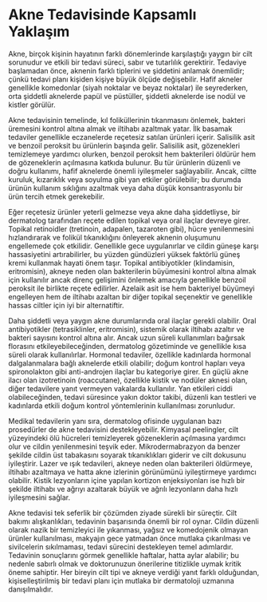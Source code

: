 ﻿# Akne Tedavisinde Kapsamlı Yaklaşım

Akne, birçok kişinin hayatının farklı dönemlerinde karşılaştığı yaygın bir cilt sorunudur ve etkili bir tedavi süreci, sabır ve tutarlılık gerektirir. Tedaviye başlamadan önce, aknenin farklı tiplerini ve şiddetini anlamak önemlidir; çünkü tedavi planı kişiden kişiye büyük ölçüde değişebilir. Hafif akneler genellikle komedonlar (siyah noktalar ve beyaz noktalar) ile seyrederken, orta şiddetli aknelerde papül ve püstüller, şiddetli aknelerde ise nodül ve kistler görülür.

Akne tedavisinin temelinde, kıl foliküllerinin tıkanmasını önlemek, bakteri üremesini kontrol altına almak ve iltihabı azaltmak yatar. İlk basamak tedaviler genellikle eczanelerde reçetesiz satılan ürünleri içerir. Salisilik asit ve benzoil peroksit bu ürünlerin başında gelir. Salisilik asit, gözenekleri temizlemeye yardımcı olurken, benzoil peroksit hem bakterileri öldürür hem de gözeneklerin açılmasına katkıda bulunur. Bu tür ürünlerin düzenli ve doğru kullanımı, hafif aknelerde önemli iyileşmeler sağlayabilir. Ancak, ciltte kuruluk, kızarıklık veya soyulma gibi yan etkiler görülebilir; bu durumda ürünün kullanım sıklığını azaltmak veya daha düşük konsantrasyonlu bir ürün tercih etmek gerekebilir.

Eğer reçetesiz ürünler yeterli gelmezse veya akne daha şiddetliyse, bir dermatolog tarafından reçete edilen topikal veya oral ilaçlar devreye girer. Topikal retinoidler (tretinoin, adapalen, tazaroten gibi), hücre yenilenmesini hızlandırarak ve folikül tıkanıklığını önleyerek aknenin oluşumunu engellemede çok etkilidir. Genellikle gece uygulanırlar ve cildin güneşe karşı hassasiyetini artırabilirler, bu yüzden gündüzleri yüksek faktörlü güneş kremi kullanmak hayati önem taşır. Topikal antibiyotikler (klindamisin, eritromisin), akneye neden olan bakterilerin büyümesini kontrol altına almak için kullanılır ancak direnç gelişimini önlemek amacıyla genellikle benzoil peroksit ile birlikte reçete edilirler. Azelaik asit ise hem bakteriyel büyümeyi engelleyen hem de iltihabı azaltan bir diğer topikal seçenektir ve genellikle hassas ciltler için iyi bir alternatiftir.

Daha şiddetli veya yaygın akne durumlarında oral ilaçlar gerekli olabilir. Oral antibiyotikler (tetrasiklinler, eritromisin), sistemik olarak iltihabı azaltır ve bakteri sayısını kontrol altına alır. Ancak uzun süreli kullanımları bağırsak florasını etkileyebileceğinden, dermatolog gözetiminde ve genellikle kısa süreli olarak kullanılırlar. Hormonal tedaviler, özellikle kadınlarda hormonal dalgalanmalara bağlı aknelerde etkili olabilir; doğum kontrol hapları veya spironolakton gibi anti-androjen ilaçlar bu kategoriye girer. En güçlü akne ilacı olan izotretinoin (roaccutane), özellikle kistik ve nodüler aknesi olan, diğer tedavilere yanıt vermeyen vakalarda kullanılır. Yan etkileri ciddi olabileceğinden, tedavi süresince yakın doktor takibi, düzenli kan testleri ve kadınlarda etkili doğum kontrol yöntemlerinin kullanılması zorunludur.

Medikal tedavilerin yanı sıra, dermatolog ofisinde uygulanan bazı prosedürler de akne tedavisini destekleyebilir. Kimyasal peelingler, cilt yüzeyindeki ölü hücreleri temizleyerek gözeneklerin açılmasına yardımcı olur ve cildin yenilenmesini teşvik eder. Mikrodermabrazyon da benzer şekilde cildin üst tabakasını soyarak tıkanıklıkları giderir ve cilt dokusunu iyileştirir. Lazer ve ışık tedavileri, akneye neden olan bakterileri öldürmeye, iltihabı azaltmaya ve hatta akne izlerinin görünümünü iyileştirmeye yardımcı olabilir. Kistik lezyonların içine yapılan kortizon enjeksiyonları ise hızlı bir şekilde iltihabı ve ağrıyı azaltarak büyük ve ağrılı lezyonların daha hızlı iyileşmesini sağlar.

Akne tedavisi tek seferlik bir çözümden ziyade sürekli bir süreçtir. Cilt bakımı alışkanlıkları, tedavinin başarısında önemli bir rol oynar. Cildin düzenli olarak nazik bir temizleyici ile yıkanması, yağsız ve komedojenik olmayan ürünler kullanılması, makyajın gece yatmadan önce mutlaka çıkarılması ve sivilcelerin sıkılmaması, tedavi sürecini destekleyen temel adımlardır. Tedavinin sonuçlarını görmek genellikle haftalar, hatta aylar alabilir; bu nedenle sabırlı olmak ve doktorunuzun önerilerine titizlikle uymak kritik öneme sahiptir. Her bireyin cilt tipi ve akneye verdiği yanıt farklı olduğundan, kişiselleştirilmiş bir tedavi planı için mutlaka bir dermatoloji uzmanına danışılmalıdır.


